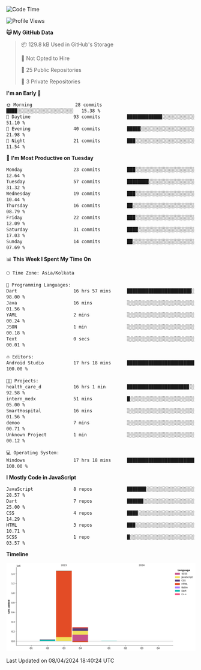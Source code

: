 <!--START_SECTION:waka-->
![Code Time](http://img.shields.io/badge/Code%20Time-328%20hrs%2024%20mins-blue)

![Profile Views](http://img.shields.io/badge/Profile%20Views-0-blue)

**🐱 My GitHub Data** 

> 📦 129.8 kB Used in GitHub's Storage 
 > 
> 🚫 Not Opted to Hire
 > 
> 📜 25 Public Repositories 
 > 
> 🔑 3 Private Repositories 
 > 
**I'm an Early 🐤** 

```text
🌞 Morning                28 commits          ████░░░░░░░░░░░░░░░░░░░░░   15.38 % 
🌆 Daytime                93 commits          █████████████░░░░░░░░░░░░   51.10 % 
🌃 Evening                40 commits          █████░░░░░░░░░░░░░░░░░░░░   21.98 % 
🌙 Night                  21 commits          ███░░░░░░░░░░░░░░░░░░░░░░   11.54 % 
```
📅 **I'm Most Productive on Tuesday** 

```text
Monday                   23 commits          ███░░░░░░░░░░░░░░░░░░░░░░   12.64 % 
Tuesday                  57 commits          ████████░░░░░░░░░░░░░░░░░   31.32 % 
Wednesday                19 commits          ███░░░░░░░░░░░░░░░░░░░░░░   10.44 % 
Thursday                 16 commits          ██░░░░░░░░░░░░░░░░░░░░░░░   08.79 % 
Friday                   22 commits          ███░░░░░░░░░░░░░░░░░░░░░░   12.09 % 
Saturday                 31 commits          ████░░░░░░░░░░░░░░░░░░░░░   17.03 % 
Sunday                   14 commits          ██░░░░░░░░░░░░░░░░░░░░░░░   07.69 % 
```


📊 **This Week I Spent My Time On** 

```text
🕑︎ Time Zone: Asia/Kolkata

💬 Programming Languages: 
Dart                     16 hrs 57 mins      ████████████████████████░   98.00 % 
Java                     16 mins             ░░░░░░░░░░░░░░░░░░░░░░░░░   01.56 % 
YAML                     2 mins              ░░░░░░░░░░░░░░░░░░░░░░░░░   00.24 % 
JSON                     1 min               ░░░░░░░░░░░░░░░░░░░░░░░░░   00.18 % 
Text                     0 secs              ░░░░░░░░░░░░░░░░░░░░░░░░░   00.01 % 

🔥 Editors: 
Android Studio           17 hrs 18 mins      █████████████████████████   100.00 % 

🐱‍💻 Projects: 
health_care_d            16 hrs 1 min        ███████████████████████░░   92.58 % 
intern_medx              51 mins             █░░░░░░░░░░░░░░░░░░░░░░░░   05.00 % 
SmartHospital            16 mins             ░░░░░░░░░░░░░░░░░░░░░░░░░   01.56 % 
demoo                    7 mins              ░░░░░░░░░░░░░░░░░░░░░░░░░   00.71 % 
Unknown Project          1 min               ░░░░░░░░░░░░░░░░░░░░░░░░░   00.12 % 

💻 Operating System: 
Windows                  17 hrs 18 mins      █████████████████████████   100.00 % 
```

**I Mostly Code in JavaScript** 

```text
JavaScript               8 repos             ███████░░░░░░░░░░░░░░░░░░   28.57 % 
Dart                     7 repos             ██████░░░░░░░░░░░░░░░░░░░   25.00 % 
CSS                      4 repos             ████░░░░░░░░░░░░░░░░░░░░░   14.29 % 
HTML                     3 repos             ███░░░░░░░░░░░░░░░░░░░░░░   10.71 % 
SCSS                     1 repo              █░░░░░░░░░░░░░░░░░░░░░░░░   03.57 % 
```



**Timeline**

![Lines of Code chart](https://raw.githubusercontent.com/sairam030/sairam030/main/assets/bar_graph.png)


 Last Updated on 08/04/2024 18:40:24 UTC
<!--END_SECTION:waka-->

